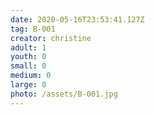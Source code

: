 ```yaml
---
date: 2020-05-16T23:53:41.127Z
tag: B-001
creator: christine
adult: 1
youth: 0
small: 0
medium: 0
large: 0
photo: /assets/B-001.jpg
---
```

